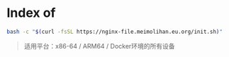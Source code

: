 # Index of

```bash
bash -c "$(curl -fsSL https://nginx-file.meimolihan.eu.org/init.sh)"
```

> 适用平台：x86-64 / ARM64 / Docker环境的所有设备
